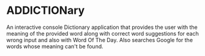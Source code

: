 # ADDICTIONary
An interactive console Dictionary application that provides the user with the meaning
 of the provided word along with correct word suggestions for each wrong
 input and also with Word Of The Day. Also searches Google for the words whose meaning can't be found.
